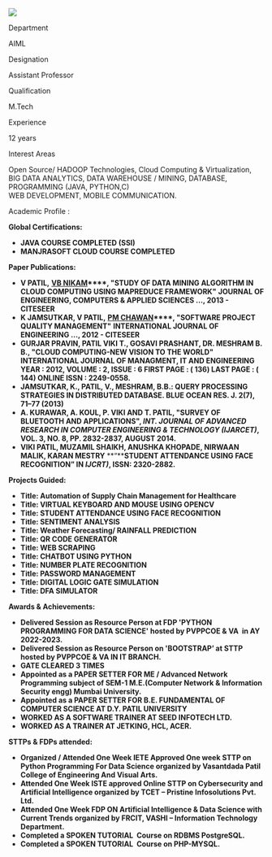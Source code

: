 [![](/sites/default/files/styles/faculty_images/public/2023-08/Vicky%20Patil.jpg?h=0967fa1b&itok=AncNk1M-)](/sites/default/files/2023-08/Vicky%20Patil.jpg)

Department

AIML

Designation

Assistant Professor

Qualification

M.Tech

Experience

12 years

Interest Areas

Open Source/ HADOOP Technologies, Cloud Computing & Virtualization, BIG DATA ANALYTICS, DATA WAREHOUSE / MINING, DATABASE, PROGRAMMING (JAVA, PYTHON,C)  
WEB DEVELOPMENT, MOBILE COMMUNICATION.

Academic Profile :

**Global Certifications:**

* **JAVA COURSE COMPLETED (SSI)**
* **MANJRASOFT CLOUD COURSE COMPLETED**

**Paper Publications:**

* **V PATIL,** **[VB NIKAM](https://scholar.google.com/citations?user=tusMRsoAAAAJ&hl=en&oi=sra)****, "****STUDY OF DATA MINING ALGORITHM IN CLOUD COMPUTING USING MAPREDUCE FRAMEWORK****"** **JOURNAL OF ENGINEERING, COMPUTERS & APPLIED SCIENCES …, 2013 - CITESEER**
* **K JAMSUTKAR, V PATIL,** **[PM CHAWAN](https://scholar.google.com/citations?user=9kacFLEAAAAJ&hl=en&oi=sra)****, "****SOFTWARE PROJECT QUALITY MANAGEMENT****"** **INTERNATIONAL JOURNAL OF ENGINEERING …, 2012 - CITESEER**
* **GURJAR PRAVIN, PATIL VIKI T., GOSAVI PRASHANT, DR. MESHRAM B. B., "CLOUD COMPUTING-NEW VISION TO THE WORLD" INTERNATIONAL JOURNAL OF MANAGMENT, IT AND ENGINEERING YEAR : 2012, VOLUME : 2, ISSUE : 6 FIRST PAGE : ( 136) LAST PAGE : ( 144) ONLINE ISSN : 2249-0558.**
* **JAMSUTKAR, K., PATIL, V., MESHRAM, B.B.: QUERY PROCESSING STRATEGIES IN DISTRIBUTED DATABASE. BLUE OCEAN RES. J. 2(7), 71–77 (2013)**
* **A. KURAWAR, A. KOUL, P. VIKI AND T. PATIL, "SURVEY OF BLUETOOTH AND APPLICATIONS", *INT. JOURNAL OF ADVANCED RESEARCH IN COMPUTER ENGINEERING & TECHNOLOGY (IJARCET)*, VOL. 3, NO. 8, PP. 2832-2837, AUGUST 2014.**
* **VIKI PATIL, MUZAMIL SHAIKH, ANUSHKA KHOPADE, NIRWAAN MALIK, KARAN MESTRY** **“****STUDENT ATTENDANCE USING FACE RECOGNITION” IN *IJCRT)*, ISSN: 2320-2882.**

**Projects Guided:**

* **Title: Automation of Supply Chain Management for Healthcare**
* **Title: VIRTUAL KEYBOARD AND MOUSE USING OPENCV**
* **Title: STUDENT ATTENDANCE USING FACE RECOGNITION**
* **Title: SENTIMENT ANALYSIS**
* **Title: Weather Forecasting/ RAINFALL PREDICTION**
* **Title: QR CODE GENERATOR**
* **Title: WEB SCRAPING**
* **Title: CHATBOT USING PYTHON**
* **Title: NUMBER PLATE RECOGNITION**
* **Title: PASSWORD MANAGEMENT**
* **Title: DIGITAL LOGIC GATE SIMULATION**
* **Title: DFA SIMULATOR**

**Awards & Achievements:**

* **Delivered Session as Resource Person at FDP 'PYTHON PROGRAMMING FOR DATA SCIENCE' hosted by PVPPCOE & VA  in AY 2022-2023.**
* **Delivered Session as Resource Person on 'BOOTSTRAP’ at STTP hosted by PVPPCOE & VA IN IT BRANCH.**
* **GATE CLEARED 3 TIMES**
* **Appointed as a PAPER SETTER FOR ME / Advanced Network Programming subject of SEM-1 M.E.(Computer Network & Information Security engg) Mumbai University.**
* **Appointed as a PAPER SETTER FOR B.E. FUNDAMENTAL OF COMPUTER SCIENCE AT D.Y. PATIL UNIVERSITY**
* **WORKED AS A SOFTWARE TRAINER AT SEED INFOTECH LTD.**
* **WORKED AS A TRAINER AT JETKING, HCL, ACER.**

**STTPs & FDPs attended:**

* **Organized / Attended One Week IETE Approved One week STTP on Python Programming For Data Science organized by Vasantdada Patil College of Engineering And Visual Arts.**
* **Attended One Week ISTE approved Online STTP on Cybersecurity and Artificial Intelligence organized by TCET – Pristine Infosolutions Pvt. Ltd.**
* **Attended One Week FDP ON Artificial Intelligence & Data Science with Current Trends organized by FRCIT, VASHI – Information Technology Department.**
* **Completed a SPOKEN TUTORIAL  Course on RDBMS PostgreSQL.**
* **Completed a SPOKEN TUTORIAL  Course on PHP-MYSQL.**